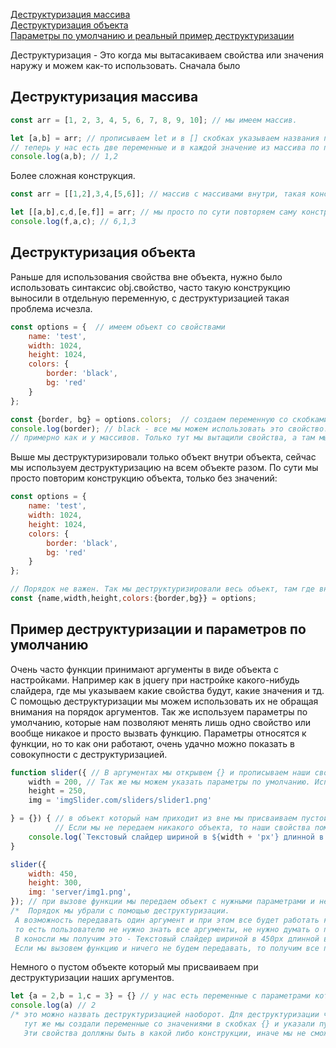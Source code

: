 [Деструктуризация массива](#arr)<br>
[Деструктуризация объекта](#object)<br>
[Параметры по умолчанию и реальный пример деструктуризации](#primer)<br>


Деструктуризация - Это когда мы вытасакиваем свойства или значения наружу и можем как-то использовать. Сначала было
## <a name ='arr'> Деструктуризация массива </a> ##
```javaScript
const arr = [1, 2, 3, 4, 5, 6, 7, 8, 9, 10]; // мы имеем массив.

let [a,b] = arr; // прописываем let и в [] скобках указываем названия переменных, далее оператор присваивания и массив который мы деструктуризируем
// теперь у нас есть две переменные и в каждой значение из массива по порядку.
console.log(a,b); // 1,2
```
Более сложная конструкция.
```javaScript
const arr = [[1,2],3,4,[5,6]]; // массив с массивами внутри, такая конструкция называется матрица.

let [[a,b],c,d,[e,f]] = arr; // мы просто по сути повторяем саму конструкцию с нужными переменными и все.
console.log(f,a,c); // 6,1,3
```
## <a name ='object'> Деструктуризация объекта </a> ##
Раньше для использования свойства вне объекта, нужно было использовать синтаксис obj.свойство, часто такую конструкцию выносили в отдельную переменную, с деструктуризацией такая проблема исчезла.
```javaScript
const options = {  // имеем объект со свойствами
    name: 'test',
    width: 1024,
    height: 1024,
    colors: {
        border: 'black',
        bg: 'red'
    }
};

const {border, bg} = options.colors;  // создаем переменную со скобками фигурными {}, после помещаем свойства, что хотим вытащить, а потом, откуда.
console.log(border); // black - все мы можем использовать это свойство.
// примерно как и у массивов. Только тут мы вытащили свойства, а там мы их присвоили в определенные переменные, так как здесь само свойство играет роль переменной, а внутренности - значение, у массивов есть только значение, поэтому для них нужно хранилище.
```
Выше мы деструктуризировали только объект внутри объекта, сейчас мы используем деструктуризацию на всем объекте разом. По сути мы просто повторим конструкцию объекта, только без значений:
```javaScript
const options = { 
    name: 'test',
    width: 1024,
    height: 1024,
    colors: {
        border: 'black',
        bg: 'red'
    }
};

// Порядок не важен. Так мы деструктуризировали весь объект, там где внутренний объект 'colors' мы просто ставим : и указываем его свойства в {} скобках.
const {name,width,height,colors:{border,bg}} = options;
```

## <a name ='primer'> Пример деструктуризации и параметров по умолчанию </a> ##
Очень часто функции принимают аргументы в виде объекта с настройками. Например как в jquery при настройке какого-нибудь слайдера, где мы указываем какие свойства будут, какие значения и тд. С помощью деструктуризации мы можем использовать их не обращая внимания на порядок аргументов. Так же используем параметры по умолчанию, которые нам позволяют менять лишь одно свойство или вообще никакое и просто вызвать функцию. Параметры относятся к функции, но то как они работают, очень удачно можно показать в совокупности с деструктуризацией.
```javaScript
function slider({ // В аргументах мы открывем {} и прописываем наши свойства(используем деструктуризацию).
    width = 200, // Так же мы можем указать параметры по умолчанию. Используем знак присваивания у нужного свойства и прописываем нужное значение.
    height = 250,
    img = 'imgSlider.com/sliders/slider1.png'

} = {}) { // в объект который нам приходит из вне мы присваиваем пустой объект. Нужно это для того, что бы не было ошибки, при вызове нашей функции без передоваемого объекта.
          // Если мы не передаем никакого объекта, то наши свойства помещаются в пустой объект который и будет использоваться функцией.
    console.log(`Текстовый слайдер шириной в ${width + 'px'} длинной в ${height + 'px'} и с картинкой с этого адреса ${img}`)
}

slider({
    width: 450,
    height: 300,
    img: 'server/img1.png',
}); // при вызове функции мы передаем объект с нужными параметрами и не важно в каком они порядке и скольки их.
/*  Порядок мы убрали с помощью деструктуризации.
 А возможность передавать один аргумент и при этом все будет работать как нужно, мы пофиксили с помощью параметров по умолчанию.
 то есть пользователю не нужно знать все аргументы, не нужно думать о порядке и так далее, ему нужно поменять ширину, он ее меняет и все будет работать.
 В коносли мы получим это - Текстовый слайдер шириной в 450px длинной в 300px и с картинкой с этого адреса server/img1.png
 Если мы вызовем функцию и ничего не будем передавать, то получим все по умолчанию - Текстовый слайдер шириной в 200px длинной в 250px и с картинкой с этого адреса imgSlider.com/sliders/slider1.png */
```
Немного о пустом объекте который мы присваиваем при деструктуризации наших аргументов.
```javaScript
let {a = 2,b = 1,c = 3} = {} // у нас есть переменные с параметрами которые мы деструктуризируем. Если мы уберем часть c присваиванием пустого объекта = {}, то будет ошибка.
console.log(a) // 2
/* это можно назвать деструктуризацией наоборот. Для деструктуризации чего либо, нам нужно это указать, массив или объект, без этих контрукций мы не можем работать.
   тут же мы создали переменные со значениями в скобках {} и указали пустой объект. Мы как бы деструктуризируем объект без имени и без свойств, мы их помещаем в него сами.
   Эти свойства доллжны быть в какой либо конструкции, иначе мы не сможем их использовать, поэтому и присваиваем пустой объект {}. Если это будет именованный и пустой объект,    то это не сработает. */

```
